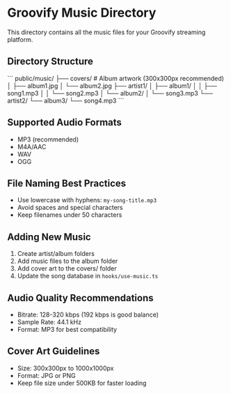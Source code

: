 # Groovify Music Directory

This directory contains all the music files for your Groovify streaming platform.

## Directory Structure

\`\`\`
public/music/
├── covers/                 # Album artwork (300x300px recommended)
│   ├── album1.jpg
│   └── album2.jpg
├── artist1/
│   ├── album1/
│   │   ├── song1.mp3
│   │   └── song2.mp3
│   └── album2/
│       └── song3.mp3
└── artist2/
    └── album3/
        └── song4.mp3
\`\`\`

## Supported Audio Formats
- MP3 (recommended)
- M4A/AAC
- WAV
- OGG

## File Naming Best Practices
- Use lowercase with hyphens: `my-song-title.mp3`
- Avoid spaces and special characters
- Keep filenames under 50 characters

## Adding New Music
1. Create artist/album folders
2. Add music files to the album folder
3. Add cover art to the covers/ folder
4. Update the song database in `hooks/use-music.ts`

## Audio Quality Recommendations
- Bitrate: 128-320 kbps (192 kbps is good balance)
- Sample Rate: 44.1 kHz
- Format: MP3 for best compatibility

## Cover Art Guidelines
- Size: 300x300px to 1000x1000px
- Format: JPG or PNG
- Keep file size under 500KB for faster loading
